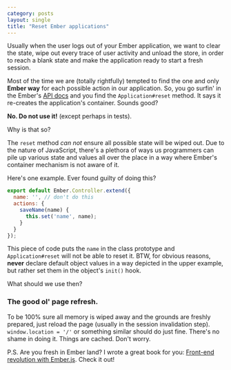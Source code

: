 ```yaml
---
category: posts
layout: single
title: "Reset Ember applications"  
---
```


Usually when the user logs out of your Ember application, we want to clear the state, wipe out every trace of user activity and unload the store, in order to reach a blank state and make the application ready to start a fresh session.

Most of the time we are (totally rightfully) tempted to find the one and only **Ember way** for each possible action in our application. So, you go surfin' in the Ember's [API docs](http://emberjs.com/api/classes/Ember.Application.html) and you find the `Application#reset` method. It says it re-creates the application's container. Sounds good?

**No. Do not use it!** (except perhaps in tests).

Why is that so?

The `reset` method *can not* ensure all possible state will be wiped out. Due to the nature of JavaScript, there's a plethora of ways us programmers can pile up various state and values all over the place in a way where Ember's container mechanism is not aware of it.

Here's one example. Ever found guilty of doing this?

```javascript
export default Ember.Controller.extend({
  name: '', // don't do this
  actions: {
    saveName(name) {
      this.set('name', name);
    }
  }
});
```

This piece of code puts the `name` in the class prototype and `Application#reset` will not be able to reset it. BTW, for obvious reasons, **never** declare default object values in a way depicted in the upper example, but rather set them in the object's `init()` hook.

What should we use then?

### The good ol' page refresh.

To be 100% sure all memory is wiped away and the grounds are freshly prepared, just reload the page (usually in the session invalidation step). `window.location = '/'` or something similar should do just fine. There's no shame in doing it. Things are cached. Don't worry.

P.S. Are you fresh in Ember land? I wrote a great book for you: [Front-end revolution with Ember.js](http://emberjs-book.com/). Check it out!
